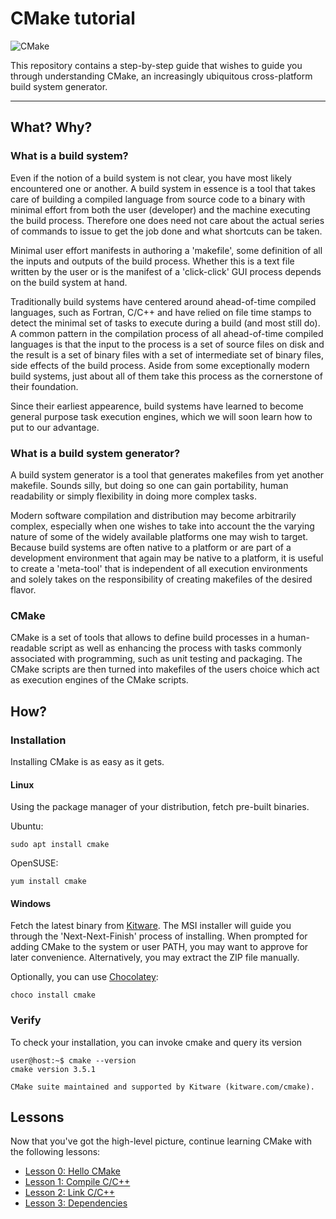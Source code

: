 # CMake tutorial

![CMake](https://www.kitware.com/main/wp-content/uploads/2018/07/cmake_logo.svg)

This repository contains a step-by-step guide that wishes to guide you through understanding CMake,
an increasingly ubiquitous cross-platform build system generator.

----------

## What? Why?

### What is a build system?

Even if the notion of a build system is not clear, you have most likely encountered one or another.
A build system in essence is a tool that takes care of building a compiled language from source code
to a binary with minimal effort from both the user (developer) and the machine executing the build
process. Therefore one does need not care about the actual series of commands to issue to get the
job done and what shortcuts can be taken.

Minimal user effort manifests in authoring a 'makefile', some definition of all the inputs and
outputs of the build process. Whether this is a text file written by the user or is the manifest of
a 'click-click' GUI process depends on the build system at hand.

Traditionally build systems have centered around ahead-of-time compiled languages, such as Fortran,
C/C++ and have relied on file time stamps to detect the minimal set of tasks to execute during a
build (and most still do). A common pattern in the compilation process of all ahead-of-time compiled
languages is that the input to the process is a set of source files on disk and the result is a set
of binary files with a set of intermediate set of binary files, side effects of the build process.
Aside from some exceptionally modern build systems, just about all of them take this process as the
cornerstone of their foundation.

Since their earliest appearence, build systems have learned to become general purpose task execution
engines, which we will soon learn how to put to our advantage.

### What is a build system generator?

A build system generator is a tool that generates makefiles from yet another makefile. Sounds silly,
but doing so one can gain portability, human readability or simply flexibility in doing more complex
tasks.

Modern software compilation and distribution may become arbitrarily complex, especially when one
wishes to take into account the the varying nature of some of the widely available platforms one may
wish to target. Because build systems are often native to a platform or are part of a development
environment that again may be native to a platform, it is useful to create a 'meta-tool' that is
independent of all execution environments and solely takes on the responsibility of creating
makefiles of the desired flavor.

### CMake

CMake is a set of tools that allows to define build processes in a human-readable script as well as
enhancing the process with tasks commonly associated with programming, such as unit testing and
packaging. The CMake scripts are then turned into makefiles of the users choice which act as
execution engines of the CMake scripts.

## How?

### Installation

Installing CMake is as easy as it gets.

#### Linux

Using the package manager of your distribution, fetch pre-built binaries.

Ubuntu:
```
sudo apt install cmake
```
OpenSUSE:
```
yum install cmake
```

#### Windows

Fetch the latest binary from [Kitware](https://cmake.org/download/). The MSI installer will guide
you through the 'Next-Next-Finish' process of installing. When prompted for adding CMake to the
system or user PATH, you may want to approve for later convenience. Alternatively, you may extract
the ZIP file manually.

Optionally, you can use [Chocolatey](https://chocolatey.org/):

```
choco install cmake
```

### Verify

To check your installation, you can invoke cmake and query its version

```
user@host:~$ cmake --version
cmake version 3.5.1

CMake suite maintained and supported by Kitware (kitware.com/cmake).
```

## Lessons

Now that you've got the high-level picture, continue learning CMake with the following lessons:

- [Lesson 0: Hello CMake](Lesson0_HelloCMake/)
- [Lesson 1: Compile C/C++](Lesson1_CompileC_CPP/)
- [Lesson 2: Link C/C++](Lesson2_LinkC_CPP/)
- [Lesson 3: Dependencies](Lesson3_Dependecies/)
